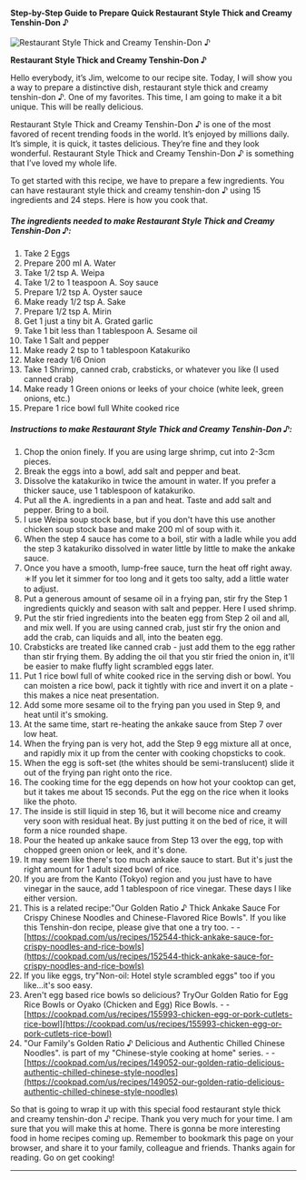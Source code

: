             

#### Step-by-Step Guide to Prepare Quick Restaurant Style Thick and Creamy Tenshin-Don ♪

![Restaurant Style Thick and Creamy Tenshin-Don ♪](https://img-global.cpcdn.com/recipes/5667109548851200/751x532cq70/restaurant-style-thick-and-creamy-tenshin-don-%e2%99%aa-recipe-main-photo.jpg)

**Restaurant Style Thick and Creamy Tenshin-Don ♪**

Hello everybody, it’s Jim, welcome to our recipe site. Today, I will show you a way to prepare a distinctive dish, restaurant style thick and creamy tenshin-don ♪. One of my favorites. This time, I am going to make it a bit unique. This will be really delicious.

Restaurant Style Thick and Creamy Tenshin-Don ♪ is one of the most favored of recent trending foods in the world. It’s enjoyed by millions daily. It’s simple, it is quick, it tastes delicious. They’re fine and they look wonderful. Restaurant Style Thick and Creamy Tenshin-Don ♪ is something that I’ve loved my whole life.

To get started with this recipe, we have to prepare a few ingredients. You can have restaurant style thick and creamy tenshin-don ♪ using 15 ingredients and 24 steps. Here is how you cook that.

##### The ingredients needed to make Restaurant Style Thick and Creamy Tenshin-Don ♪:

1.  Take 2 Eggs
2.  Prepare 200 ml A. Water
3.  Take 1/2 tsp A. Weipa
4.  Take 1/2 to 1 teaspoon A. Soy sauce
5.  Prepare 1/2 tsp A. Oyster sauce
6.  Make ready 1/2 tsp A. Sake
7.  Prepare 1/2 tsp A. Mirin
8.  Get 1 just a tiny bit A. Grated garlic
9.  Take 1 bit less than 1 tablespoon A. Sesame oil
10.  Take 1 Salt and pepper
11.  Make ready 2 tsp to 1 tablespoon Katakuriko
12.  Make ready 1/6 Onion
13.  Take 1 Shrimp, canned crab, crabsticks, or whatever you like (I used canned crab)
14.  Make ready 1 Green onions or leeks of your choice (white leek, green onions, etc.)
15.  Prepare 1 rice bowl full White cooked rice

##### Instructions to make Restaurant Style Thick and Creamy Tenshin-Don ♪:

1.  Chop the onion finely. If you are using large shrimp, cut into 2-3cm pieces.
2.  Break the eggs into a bowl, add salt and pepper and beat.
3.  Dissolve the katakuriko in twice the amount in water. If you prefer a thicker sauce, use 1 tablespoon of katakuriko.
4.  Put all the A. ingredients in a pan and heat. Taste and add salt and pepper. Bring to a boil.
5.  I use Weipa soup stock base, but if you don't have this use another chicken soup stock base and make 200 ml of soup with it.
6.  When the step 4 sauce has come to a boil, stir with a ladle while you add the step 3 katakuriko dissolved in water little by little to make the ankake sauce.
7.  Once you have a smooth, lump-free sauce, turn the heat off right away. ＊If you let it simmer for too long and it gets too salty, add a little water to adjust.
8.  Put a generous amount of sesame oil in a frying pan, stir fry the Step 1 ingredients quickly and season with salt and pepper. Here I used shrimp.
9.  Put the stir fried ingredients into the beaten egg from Step 2 oil and all, and mix well. If you are using canned crab, just stir fry the onion and add the crab, can liquids and all, into the beaten egg.
10.  Crabsticks are treated like canned crab - just add them to the egg rather than stir frying them. By adding the oil that you stir fried the onion in, it'll be easier to make fluffy light scrambled eggs later.
11.  Put 1 rice bowl full of white cooked rice in the serving dish or bowl. You can moisten a rice bowl, pack it tightly with rice and invert it on a plate - this makes a nice neat presentation.
12.  Add some more sesame oil to the frying pan you used in Step 9, and heat until it's smoking.
13.  At the same time, start re-heating the ankake sauce from Step 7 over low heat.
14.  When the frying pan is very hot, add the Step 9 egg mixture all at once, and rapidly mix it up from the center with cooking chopsticks to cook.
15.  When the egg is soft-set (the whites should be semi-translucent) slide it out of the frying pan right onto the rice.
16.  The cooking time for the egg depends on how hot your cooktop can get, but it takes me about 15 seconds. Put the egg on the rice when it looks like the photo.
17.  The inside is still liquid in step 16, but it will become nice and creamy very soon with residual heat. By just putting it on the bed of rice, it will form a nice rounded shape.
18.  Pour the heated up ankake sauce from Step 13 over the egg, top with chopped green onion or leek, and it's done.
19.  It may seem like there's too much ankake sauce to start. But it's just the right amount for 1 adult sized bowl of rice.
20.  If you are from the Kanto (Tokyo) region and you just have to have vinegar in the sauce, add 1 tablespoon of rice vinegar. These days I like either version.
21.  This is a related recipe:"Our Golden Ratio ♪ Thick Ankake Sauce For Crispy Chinese Noodles and Chinese-Flavored Rice Bowls". If you like this Tenshin-don recipe, please give that one a try too. - - [https://cookpad.com/us/recipes/152544-thick-ankake-sauce-for-crispy-noodles-and-rice-bowls](https://cookpad.com/us/recipes/152544-thick-ankake-sauce-for-crispy-noodles-and-rice-bowls)
22.  If you like eggs, try"Non-oil: Hotel style scrambled eggs" too if you like…it's soo easy.
23.  Aren't egg based rice bowls so delicious? TryOur Golden Ratio for Egg Rice Bowls or Oyako (Chicken and Egg) Rice Bowls. - - [https://cookpad.com/us/recipes/155993-chicken-egg-or-pork-cutlets-rice-bowl](https://cookpad.com/us/recipes/155993-chicken-egg-or-pork-cutlets-rice-bowl)
24.  "Our Family's Golden Ratio ♪ Delicious and Authentic Chilled Chinese Noodles". is part of my "Chinese-style cooking at home" series. - - [https://cookpad.com/us/recipes/149052-our-golden-ratio-delicious-authentic-chilled-chinese-style-noodles](https://cookpad.com/us/recipes/149052-our-golden-ratio-delicious-authentic-chilled-chinese-style-noodles)

So that is going to wrap it up with this special food restaurant style thick and creamy tenshin-don ♪ recipe. Thank you very much for your time. I am sure that you will make this at home. There is gonna be more interesting food in home recipes coming up. Remember to bookmark this page on your browser, and share it to your family, colleague and friends. Thanks again for reading. Go on get cooking!

* * *